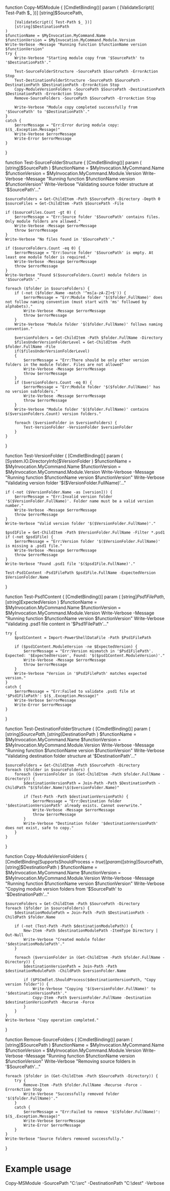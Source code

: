 function Copy-MSModule {
    [CmdletBinding()]
    param (
        [ValidateScript({ Test-Path $_ })]
        [string]$SourcePath,

        [ValidateScript({ Test-Path $_ })]
        [string]$DestinationPath
    )
    $functionName = $MyInvocation.MyCommand.Name
    $functionVersion = $MyInvocation.MyCommand.Module.Version
    Write-Verbose -Message "Running function $functionName version $functionVersion"
    try {
        Write-Verbose "Starting module copy from '$SourcePath' to '$DestinationPath'."

        Test-SourceFolderStructure -SourcePath $SourcePath -ErrorAction Stop
        Test-DestinationFolderStructure -SourcePath $SourcePath -DestinationPath $DestinationPath -ErrorAction Stop
        Copy-ModuleVersionFolders -SourcePath $SourcePath -DestinationPath $DestinationPath -ErrorAction Stop
        Remove-SourceFolders -SourcePath $SourcePath -ErrorAction Stop

        Write-Verbose "Module copy completed successfully from '$SourcePath' to '$DestinationPath'."
    }
    catch {
        $errorMessage = "Err:Error during module copy: $($_.Exception.Message)"
        Write-Verbose $errorMessage
        Write-Error $errorMessage
    }
}

function Test-SourceFolderStructure {
    [CmdletBinding()]
    param (
        [string]$SourcePath
    )
    $functionName = $MyInvocation.MyCommand.Name
    $functionVersion = $MyInvocation.MyCommand.Module.Version
    Write-Verbose -Message "Running function $functionName version $functionVersion"
    Write-Verbose "Validating source folder structure at '$SourcePath'..."

    $sourceFolders = Get-ChildItem -Path $SourcePath -Directory -Depth 0
    $sourceFiles = Get-ChildItem -Path $SourcePath -File

    if ($sourceFiles.Count -gt 0) {
        $errorMessage = "Err:Source folder '$SourcePath' contains files. Only module folders are allowed."
        Write-Verbose -Message $errorMessage
        throw $errorMessage
    }
    Write-Verbose "No files found in '$SourcePath'."

    if ($sourceFolders.Count -eq 0) {
        $errorMessage = "Err:Source folder '$SourcePath' is empty. At least one module folder is required."
        Write-Verbose -Message $errorMessage
        throw $errorMessage
    }
    Write-Verbose "Found $($sourceFolders.Count) module folders in '$SourcePath'."

    foreach ($folder in $sourceFolders) {
        if (-not ($folder.Name -match '^ms[a-zA-Z]+$')) {
            $errorMessage = "Err:Module folder '$($folder.FullName)' does not follow naming convention (must start with 'ms' followed by alphabets)."
            Write-Verbose -Message $errorMessage
            throw $errorMessage
        }
        Write-Verbose "Module folder '$($folder.FullName)' follows naming convention."
        
        $versionFolders = Get-ChildItem -Path $folder.FullName -Directory
        $filesUnderVersionFolderLevel = Get-ChildItem -Path $folder.FullName -File
        if($filesUnderVersionFolderLevel)
        {
            $errorMessage = "Err:There should be only other version folders in the module folder. Files are not allowed"
            Write-Verbose -Message $errorMessage
            throw $errorMessage
        }
        if ($versionFolders.Count -eq 0) {
            $errorMessage = "Err:Module folder '$($folder.FullName)' has no version subfolders."
            Write-Verbose -Message $errorMessage
            throw $errorMessage
        }
        Write-Verbose "Module folder '$($folder.FullName)' contains $($versionFolders.Count) version folders."

        foreach ($versionFolder in $versionFolders) {
            Test-VersionFolder -VersionFolder $versionFolder
        }
    }
}

function Test-VersionFolder {
    [CmdletBinding()]
    param (
        [System.IO.DirectoryInfo]$VersionFolder
    )
    $functionName = $MyInvocation.MyCommand.Name
    $functionVersion = $MyInvocation.MyCommand.Module.Version
    Write-Verbose -Message "Running function $functionName version $functionVersion"
    Write-Verbose "Validating version folder '$($VersionFolder.FullName)'..."

    if (-not ($VersionFolder.Name -as [version])) {
        $errorMessage = "Err:Invalid version folder '$($VersionFolder.FullName)'. Folder name must be a valid version number."
        Write-Verbose -Message $errorMessage
        throw $errorMessage
    }
    Write-Verbose "Valid version folder '$($VersionFolder.FullName)'."

    $psd1File = Get-ChildItem -Path $VersionFolder.FullName -Filter *.psd1
    if (-not $psd1File) {
        $errorMessage = "Err:Version folder '$($VersionFolder.FullName)' is missing a .psd1 file."
        Write-Verbose -Message $errorMessage
        throw $errorMessage
    }
    Write-Verbose "Found .psd1 file '$($psd1File.FullName)'."

    Test-Psd1Content -Psd1FilePath $psd1File.FullName -ExpectedVersion $VersionFolder.Name
}

function Test-Psd1Content {
    [CmdletBinding()]
    param (
        [string]$Psd1FilePath,
        [string]$ExpectedVersion
    )
    $functionName = $MyInvocation.MyCommand.Name
    $functionVersion = $MyInvocation.MyCommand.Module.Version
    Write-Verbose -Message "Running function $functionName version $functionVersion"
    Write-Verbose "Validating .psd1 file content in '$Psd1FilePath'..."

    try {
        $psd1Content = Import-PowerShellDataFile -Path $Psd1FilePath

        if ($psd1Content.ModuleVersion -ne $ExpectedVersion) {
            $errorMessage = "Err:Version mismatch in '$Psd1FilePath'. Expected: '$ExpectedVersion', Found: '$($psd1Content.ModuleVersion)'."
            Write-Verbose -Message $errorMessage
            throw $errorMessage
        }
        Write-Verbose "Version in '$Psd1FilePath' matches expected version."
    }
    catch {
        $errorMessage = "Err:Failed to validate .psd1 file at '$Psd1FilePath': $($_.Exception.Message)"
        Write-Verbose $errorMessage
        Write-Error $errorMessage
    }
}

function Test-DestinationFolderStructure {
    [CmdletBinding()]
    param (
        [string]$SourcePath,
        [string]$DestinationPath
    )
    $functionName = $MyInvocation.MyCommand.Name
    $functionVersion = $MyInvocation.MyCommand.Module.Version
    Write-Verbose -Message "Running function $functionName version $functionVersion"
    Write-Verbose "Validating destination folder structure at '$DestinationPath'..."

    $sourceFolders = Get-ChildItem -Path $SourcePath -Directory
    foreach ($folder in $sourceFolders) {
        foreach ($versionFolder in (Get-ChildItem -Path $folder.FullName -Directory)) {
            $destinationVersionPath = Join-Path -Path $DestinationPath -ChildPath "$($folder.Name)\$($versionFolder.Name)"

            if (Test-Path -Path $destinationVersionPath) {
                $errorMessage = "Err:Destination folder '$destinationVersionPath' already exists. Cannot overwrite."
                Write-Verbose -Message $errorMessage
                throw $errorMessage
            }
            Write-Verbose "Destination folder '$destinationVersionPath' does not exist, safe to copy."
        }
    }
}

function Copy-ModuleVersionFolders {
    [CmdletBinding(SupportsShouldProcess = $true)]
    param (
        [string]$SourcePath,
        [string]$DestinationPath
    )
    $functionName = $MyInvocation.MyCommand.Name
    $functionVersion = $MyInvocation.MyCommand.Module.Version
    Write-Verbose -Message "Running function $functionName version $functionVersion"
    Write-Verbose "Copying module version folders from '$SourcePath' to '$DestinationPath'..."

    $sourceFolders = Get-ChildItem -Path $SourcePath -Directory
    foreach ($folder in $sourceFolders) {
        $destinationModulePath = Join-Path -Path $DestinationPath -ChildPath $folder.Name

        if (-not (Test-Path -Path $destinationModulePath)) {
            New-Item -Path $destinationModulePath -ItemType Directory | Out-Null
            Write-Verbose "Created module folder '$destinationModulePath'."
        }

        foreach ($versionFolder in (Get-ChildItem -Path $folder.FullName -Directory)) {
            $destinationVersionPath = Join-Path -Path $destinationModulePath -ChildPath $versionFolder.Name

            if ($PSCmdlet.ShouldProcess($destinationVersionPath, "Copy version folder")) {
                Write-Verbose "Copying '$($versionFolder.FullName)' to '$destinationVersionPath'."
                Copy-Item -Path $versionFolder.FullName -Destination $destinationVersionPath -Recurse -Force
            }
        }
    }
    Write-Verbose "Copy operation completed."
}

function Remove-SourceFolders {
    [CmdletBinding()]
    param (
        [string]$SourcePath
    )
    $functionName = $MyInvocation.MyCommand.Name
    $functionVersion = $MyInvocation.MyCommand.Module.Version
    Write-Verbose -Message "Running function $functionName version $functionVersion"
    Write-Verbose "Removing source folders in '$SourcePath'..."

    foreach ($folder in (Get-ChildItem -Path $SourcePath -Directory)) {
        try {
            Remove-Item -Path $folder.FullName -Recurse -Force -ErrorAction Stop
            Write-Verbose "Successfully removed folder '$($folder.FullName)'."
        }
        catch {
            $errorMessage = "Err:Failed to remove '$($folder.FullName)': $($_.Exception.Message)"
            Write-Verbose $errorMessage
            Write-Error $errorMessage
        }
    }
    Write-Verbose "Source folders removed successfully."
}

# Example usage
Copy-MSModule -SourcePath "C:\src" -DestinationPath "C:\dest" -Verbose
